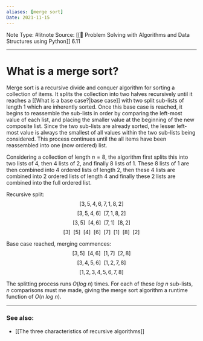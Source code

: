 ```yaml
---
aliases: [merge sort]
Date: 2021-11-15
---
```

Note Type: #litnote
Source: [[📖 Problem Solving with Algorithms and Data Structures using Python]] 6.11

---
# What is a merge sort?
Merge sort is a recursive divide and conquer algorithm for sorting a collection of items. It splits the collection into two halves recursively until it reaches a [[What is a base case?|base case]] with two split sub-lists of length 1 which are inherently sorted. Once this base case is reached, it begins to reassemble the sub-lists in order by comparing the left-most value of each list, and placing the smaller value at the beginning of the new composite list. Since the two sub-lists are already sorted, the lesser left-most value is always the smallest of all values within the two sub-lists being considered. This process continues until the all items have been reassembled into one (now ordered) list.

Considering a collection of length $n=8$, the algorithm first splits this into two lists of 4, then 4 lists of 2, and finally 8 lists of 1. These 8 lists of 1 are then combined into 4 ordered lists of length 2, then these 4 lists are combined into 2 ordered lists of length 4 and finally these 2 lists are combined into the full ordered list.

Recursive split:
$$[3, 5, 4, 6, 7, 1, 8, 2]$$
$$[3, 5, 4, 6]\:\:[7, 1, 8, 2]$$
$$[3, 5]\:\:[4, 6]\:\:[7, 1]\:\:[8, 2]$$
$$[3]\:\:[5]\:\:[4]\:\:[6]\:\:[7]\:\:[1]\:\:[8]\:\:[2]$$

Base case reached, merging commences:
$$[3, 5]\:\:[4, 6]\:\:[1, 7]\:\:[2, 8]$$
$$[3, 4, 5, 6]\:\:[1, 2, 7, 8]$$
$$[1, 2, 3, 4, 5, 6, 7, 8]$$

The splitting process runs $O(log\:n)$ times. For each of these $log\:n$ sub-lists, $n$ comparisons must me made, giving the merge sort algorithm a runtime function of $O(n\:log\:n)$.

---
### See also:
- [[The three characteristics of recursive algorithms]]